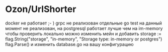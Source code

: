 # Ozon/UrlShorter
docker не работает ;- )
grpc не реализован
отдельные go test на данный момент не реализован, на postgresql работает лучше чем на im-memory
чтобы проверить локально можно изменить мейн и добавить 
storage := flag.String("storage", "in-memory", "Storage type: in-memory or postgres")
	flag.Parse()
и изменить database.go на вашу конфигурацию 
